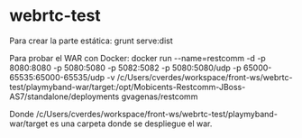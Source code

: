 # webrtc-test

Para crear la parte estática:
grunt serve:dist

Para probar el WAR con Docker:
docker run --name=restcomm -d -p 8080:8080 -p 5080:5080 -p 5082:5082 -p 5080:5080/udp -p 65000-65535:65000-65535/udp -v /c/Users/cverdes/workspace/front-ws/webrtc-test/playmyband-war/target:/opt/Mobicents-Restcomm-JBoss-AS7/standalone/deployments gvagenas/restcomm

Donde /c/Users/cverdes/workspace/front-ws/webrtc-test/playmyband-war/target es una carpeta donde se despliegue el war.


